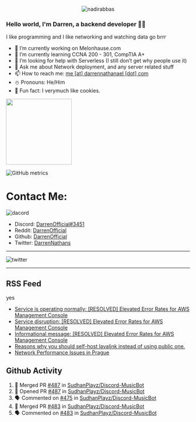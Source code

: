 <p align="center"> <img src="https://komarev.com/ghpvc/?username=DarrenOfficial&label=Profile%20views&color=0e75b6&style=flat" alt="nadirabbas" /> </p>

### Hello world, I'm Darren, a backend developer 👨‍💻
I like programming and I like networking and watching data go brrr



- 🔭 I’m currently working on Melonhause.com 
- 🌴 I’m currently learning CCNA 200 - 301, CompTIA A+ 
- 🤔 I’m looking for help with Serverless (I still don’t get why people use it) 
- 💬 Ask me about Network deployment, and any server related stuff 
- 📫 How to reach me: [me [at] darrennathanael [dot] com](mailto:me@darrennathanael.com) 
- ⛄️ Pronouns: He/Him 
- 🍪 Fun fact: I verymuch like cookies. 



<img float="center" height="180em" src="https://github-readme-stats.vercel.app/api?hide_border=true&username=DarrenOfficial&show_icons=true&count_private=true&bg_color=00000000&title_color=7F7F7F&icon_color=7F7F7F&text_color=7F7F7F" />


![GitHub metrics](https://metrics.lecoq.io/DarrenOfficial)  


# Contact Me:

![dacord](https://discord.c99.nl/widget/theme-1/508296903960821771.png)

- Discord: [DarrenOfficial#3451](https://discord.com/users/508296903960821771)
- Reddit: [DarrenOfficial](https://reddit.com/u/DarrenOfficiallol)
- Github: [DarrenOfficial](https://github.com/DarrenOfficial)
- Twitter: [DarrenNathans](https://twitter.com/DarrenNathans)


---

<img alt="twitter" src="https://github-readme-twitter.gazf.vercel.app/api?id=DarrenNathans&layout=wide" />


---

## RSS Feed
yes
<!-- BLOG-POST-LIST:START -->
- [Service is operating normally: [RESOLVED] Elevated Error Rates for AWS Management Console](http://status.aws.amazon.com/)
- [Service disruption: [RESOLVED] Elevated Error Rates for AWS Management Console](http://status.aws.amazon.com/)
- [Informational message: [RESOLVED] Elevated Error Rates for AWS Management Console](http://status.aws.amazon.com/)
- [Reasons why you should self-host lavalink instead of using public one.](https://darrennathanael.com/community/threads/reasons-why-you-should-self-host-lavalink-instead-of-using-public-one.5/)
- [Network Performance Issues in Prague](https://www.cloudflarestatus.com/incidents/6psc5m2gfbyz)
<!-- BLOG-POST-LIST:END -->


## Github Activity
<!--START_SECTION:activity-->
1. 🎉 Merged PR [#487](https://github.com/SudhanPlayz/Discord-MusicBot/pull/487) in [SudhanPlayz/Discord-MusicBot](https://github.com/SudhanPlayz/Discord-MusicBot)
2. 💪 Opened PR [#487](https://github.com/SudhanPlayz/Discord-MusicBot/pull/487) in [SudhanPlayz/Discord-MusicBot](https://github.com/SudhanPlayz/Discord-MusicBot)
3. 🗣 Commented on [#475](https://github.com/SudhanPlayz/Discord-MusicBot/issues/475) in [SudhanPlayz/Discord-MusicBot](https://github.com/SudhanPlayz/Discord-MusicBot)
4. 🎉 Merged PR [#483](https://github.com/SudhanPlayz/Discord-MusicBot/pull/483) in [SudhanPlayz/Discord-MusicBot](https://github.com/SudhanPlayz/Discord-MusicBot)
5. 🗣 Commented on [#483](https://github.com/SudhanPlayz/Discord-MusicBot/issues/483) in [SudhanPlayz/Discord-MusicBot](https://github.com/SudhanPlayz/Discord-MusicBot)
<!--END_SECTION:activity-->


<!--START_SECTION:waka-->
<!--END_SECTION:waka-->
